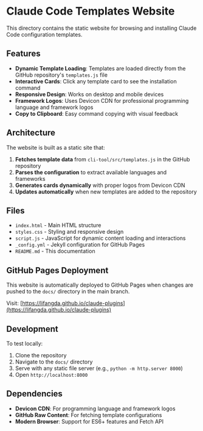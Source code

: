 # Claude Code Templates Website

This directory contains the static website for browsing and installing Claude Code configuration templates.

## Features

- **Dynamic Template Loading**: Templates are loaded directly from the GitHub repository's `templates.js` file
- **Interactive Cards**: Click any template card to see the installation command
- **Responsive Design**: Works on desktop and mobile devices
- **Framework Logos**: Uses Devicon CDN for professional programming language and framework logos
- **Copy to Clipboard**: Easy command copying with visual feedback

## Architecture

The website is built as a static site that:

1. **Fetches template data** from `cli-tool/src/templates.js` in the GitHub repository
2. **Parses the configuration** to extract available languages and frameworks
3. **Generates cards dynamically** with proper logos from Devicon CDN
4. **Updates automatically** when new templates are added to the repository

## Files

- `index.html` - Main HTML structure
- `styles.css` - Styling and responsive design
- `script.js` - JavaScript for dynamic content loading and interactions
- `_config.yml` - Jekyll configuration for GitHub Pages
- `README.md` - This documentation

## GitHub Pages Deployment

This website is automatically deployed to GitHub Pages when changes are pushed to the `docs/` directory in the main branch.

Visit: [https://lifangda.github.io/claude-plugins](https://lifangda.github.io/claude-plugins)

## Development

To test locally:

1. Clone the repository
2. Navigate to the `docs/` directory
3. Serve with any static file server (e.g., `python -m http.server 8000`)
4. Open `http://localhost:8000`

## Dependencies

- **Devicon CDN**: For programming language and framework logos
- **GitHub Raw Content**: For fetching template configurations
- **Modern Browser**: Support for ES6+ features and Fetch API